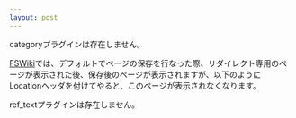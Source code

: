 ```yaml
---
layout: post
---
```

<p><span class="error">categoryプラグインは存在しません。</span></p>
<p><a href="http://fswiki.poi.jp/">FSWiki</a>では、デフォルトでページの保存を行なった際、リダイレクト専用のページが表示された後、保存後のページが表示されますが、以下のようにLocationヘッダを付けてやると、このページが表示されなくなります。</p>
<p><span class="error">ref_textプラグインは存在しません。</span></p>

